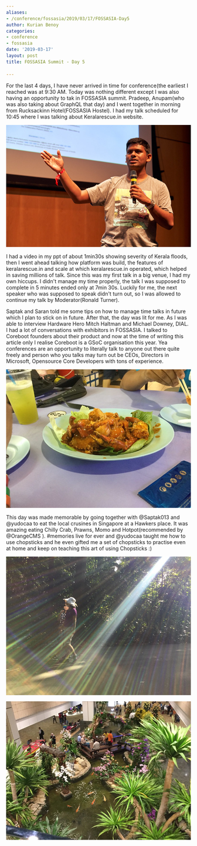 ```yaml
---
aliases:
- /conference/fossasia/2019/03/17/FOSSASIA-Day5
author: Kurian Benoy
categories:
- conference
- fossasia
date: '2019-03-17'
layout: post
title: FOSSASIA Summit - Day 5

---
```


For the last 4 days, I have never arrived in time for conference(the earliest I
reached was at 9:30 AM. Today was nothing different except I was also having an
opportunity to tak in FOSSASIA summit. Pradeep, Anupam(who was also taking about
GraphQL that day) and I went together in morning from Rucksackinn Hotel(FOSSASIA
Hostel). I had my talk scheduled for 10:45 where I was talking about
Keralarescue.in website.

![My lightning talk](/posts/images/fossasia_summit_2019/kurianbenoy_lightning_talk.jpg)


I had a video in my ppt of about 1min30s showing severity of Kerala floods, then
I went ahead talking how platform was build, the features of keralarescue.in and
scale at which keralarescue.in operated, which helped in saving millions of
talk. Since this was my first talk in a big venue, I had my own hiccups. I
didn't manage my time properly, the talk I was supposed to complete in 5 minutes
ended only at 7min 30s. Luckily for me, the next speaker who was supposed to
speak didn't turn out, so I was allowed to continue my talk by Moderator(Ronald
Turner).


Saptak and Saran told me some tips on how to manage time talks in future which I
plan to stick on in future. After that, the day was lit for me. As I was able to
interview Hardware Hero Mitch Haltman and Michael Downey, DIAL. I had a lot of
conversations with exhibitors in FOSSASIA. I talked to Coreboot founders about
their product and now at the time of writing this article only I realise
Coreboot is a GSoC organisation this year. Yea conferences are an opportunity to
literally talk to anyone out there quite freely and person who you talks may
turn out be CEOs, Directors in Microsoft, Opensource Core Developers with tons
of experience.

![Eating out with Sayan and Saptak](/posts/images/fossasia_summit_2019/eating_out.jpg)

This day was made memorable by going together with  @Saptak013 and @yudocaa  to
eat the local crusines in Singapore at a Hawkers place. It was amazing eating
Chilly Crab, Prawns, Momo and Hotpot(recommended by @OrangeCMS ). #memories live
for ever and @yudocaa taught me how to use chopsticks and he even gifted me a
set of chopsticks to practise even at home and keep on teaching this art of
using Chopsticks :)

![Travelling to gardens of Singapore](/posts/images/fossasia_summit_2019/gardens.jpg)

![Indoors of Changi Airport](/posts/images/fossasia_summit_2019/changi_airport_indoors.jpg)

